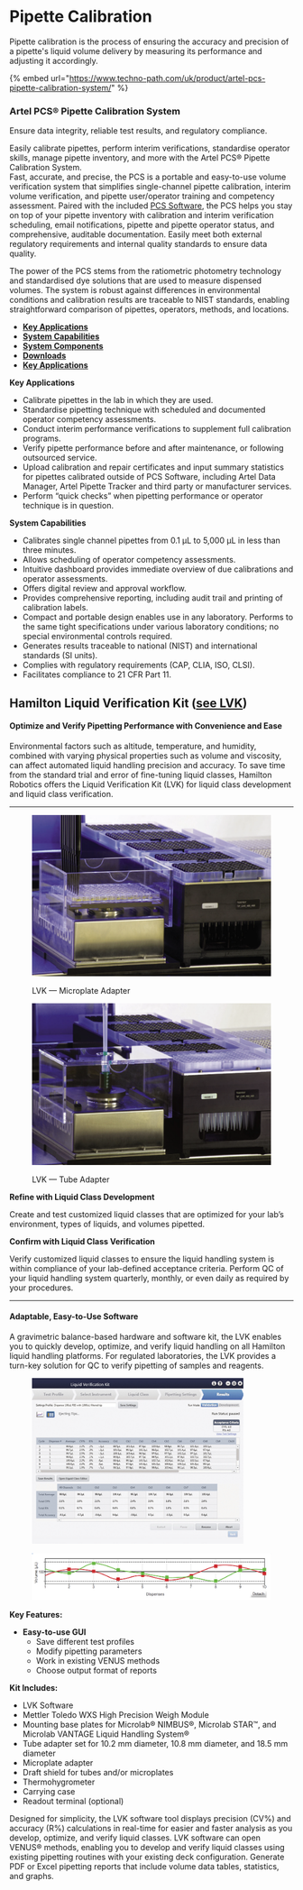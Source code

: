 # Pipette Calibration

Pipette calibration is the process of ensuring the accuracy and precision of a pipette's liquid volume delivery by measuring its performance and adjusting it accordingly.

{% embed url="https://www.techno-path.com/uk/product/artel-pcs-pipette-calibration-system/" %}

### Artel PCS® Pipette Calibration System

Ensure data integrity, reliable test results, and regulatory compliance.

Easily calibrate pipettes, perform interim verifications, standardise operator skills, manage pipette inventory, and more with the Artel PCS® Pipette Calibration System.\
Fast, accurate, and precise, the PCS is a portable and easy-to-use volume verification system that simplifies single-channel pipette calibration, interim volume verification, and pipette user/operator training and competency assessment. Paired with the included [PCS Software](https://www.techno-path.com/uk/product/pcs-software-2/), the PCS helps you stay on top of your pipette inventory with calibration and interim verification scheduling, email notifications, pipette and pipette operator status, and comprehensive, auditable documentation. Easily meet both external regulatory requirements and internal quality standards to ensure data quality.

The power of the PCS stems from the ratiometric photometry technology and standardised dye solutions that are used to measure dispensed volumes. The system is robust against differences in environmental conditions and calibration results are traceable to NIST standards, enabling straightforward comparison of pipettes, operators, methods, and locations.

* [**Key Applications**](broken-reference)
* [**System Capabilities**](broken-reference)
* [**System Components**](broken-reference)
* [**Downloads**](broken-reference)
* [**Key Applications**](broken-reference)

**Key Applications**

* Calibrate pipettes in the lab in which they are used.
* Standardise pipetting technique with scheduled and documented operator competency assessments.
* Conduct interim performance verifications to supplement full calibration programs.
* Verify pipette performance before and after maintenance, or following outsourced service.
* Upload calibration and repair certificates and input summary statistics for pipettes calibrated outside of PCS Software, including Artel Data Manager, Artel Pipette Tracker and third party or manufacturer services.
* Perform “quick checks” when pipetting performance or operator technique is in question.

**System Capabilities**

* Calibrates single channel pipettes from 0.1 μL to 5,000 μL in less than three minutes.
* Allows scheduling of operator competency assessments.
* Intuitive dashboard provides immediate overview of due calibrations and operator assessments.
* Offers digital review and approval workflow.
* Provides comprehensive reporting, including audit trail and printing of calibration labels.
* Compact and portable design enables use in any laboratory. Performs to the same tight specifications under various laboratory conditions; no special environmental controls required.
* Generates results traceable to national (NIST) and international standards (SI units).
* Complies with regulatory requirements (CAP, CLIA, ISO, CLSI).
* Facilitates compliance to 21 CFR Part 11.

## Hamilton Liquid Verification Kit ([see LVK](../performance-characteristics/hamilton-liquid-verification-kit-lvk.md))

#### Optimize and Verify Pipetting Performance with Convenience and Ease

Environmental factors such as altitude, temperature, and humidity, combined with varying physical properties such as volume and viscosity, can affect automated liquid handling precision and accuracy. To save time from the standard trial and error of fine-tuning liquid classes, Hamilton Robotics offers the Liquid Verification Kit (LVK) for liquid class development and liquid class verification.

***

<div>

<figure><img src="../.gitbook/assets/image (21) (1) (1).png" alt=""><figcaption><p>LVK — Microplate Adapter</p></figcaption></figure>

 

<figure><img src="../.gitbook/assets/image (22) (1).png" alt=""><figcaption><p>LVK — Tube Adapter</p></figcaption></figure>

</div>



**Refine with Liquid Class Development**

Create and test customized liquid classes that are optimized for your lab’s environment, types of liquids, and volumes pipetted.

**Confirm with Liquid Class Verification**

Verify customized liquid classes to ensure the liquid handling system is within compliance of your lab-defined acceptance criteria. Perform QC of your liquid handling system quarterly, monthly, or even daily as required by your procedures.

***

#### Adaptable, Easy-to-Use Software

A gravimetric balance-based hardware and software kit, the LVK enables you to quickly develop, optimize, and verify liquid handling on all Hamilton liquid handling platforms. For regulated laboratories, the LVK provides a turn-key solution for QC to verify pipetting of samples and reagents.

<figure><img src="../.gitbook/assets/image (23) (1).png" alt="" width="375"><figcaption></figcaption></figure>

<figure><img src="../.gitbook/assets/image (24) (1).png" alt=""><figcaption></figcaption></figure>

**Key Features:**

* **Easy-to-use GUI**
  * Save different test profiles
  * Modify pipetting parameters
  * Work in existing VENUS methods
  * Choose output format of reports

**Kit Includes:**

* LVK Software
* Mettler Toledo WXS High Precision Weigh Module
* Mounting base plates for Microlab® NIMBUS®, Microlab STAR™, and Microlab VANTAGE Liquid Handling System®
* Tube adapter set for 10.2 mm diameter, 10.8 mm diameter, and 18.5 mm diameter
* Microplate adapter
* Draft shield for tubes and/or microplates
* Thermohygrometer
* Carrying case
* Readout terminal (optional)

Designed for simplicity, the LVK software tool displays precision (CV%) and accuracy (R%) calculations in real-time for easier and faster analysis as you develop, optimize, and verify liquid classes. LVK software can open VENUS® methods, enabling you to develop and verify liquid classes using existing pipetting routines with your existing deck configuration. Generate PDF or Excel pipetting reports that include volume data tables, statistics, and graphs.
